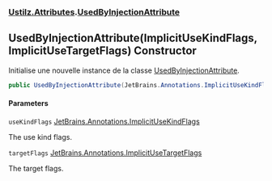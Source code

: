 ### [Ustilz.Attributes](Ustilz.Attributes.md 'Ustilz.Attributes').[UsedByInjectionAttribute](Ustilz.Attributes.UsedByInjectionAttribute.md 'Ustilz.Attributes.UsedByInjectionAttribute')

## UsedByInjectionAttribute(ImplicitUseKindFlags, ImplicitUseTargetFlags) Constructor

Initialise une nouvelle instance de la classe [UsedByInjectionAttribute](Ustilz.Attributes.UsedByInjectionAttribute.md 'Ustilz.Attributes.UsedByInjectionAttribute').

```csharp
public UsedByInjectionAttribute(JetBrains.Annotations.ImplicitUseKindFlags useKindFlags, JetBrains.Annotations.ImplicitUseTargetFlags targetFlags=JetBrains.Annotations.ImplicitUseTargetFlags.Default);
```
#### Parameters

<a name='Ustilz.Attributes.UsedByInjectionAttribute.UsedByInjectionAttribute(JetBrains.Annotations.ImplicitUseKindFlags,JetBrains.Annotations.ImplicitUseTargetFlags).useKindFlags'></a>

`useKindFlags` [JetBrains.Annotations.ImplicitUseKindFlags](https://docs.microsoft.com/en-us/dotnet/api/JetBrains.Annotations.ImplicitUseKindFlags 'JetBrains.Annotations.ImplicitUseKindFlags')

The use kind flags.

<a name='Ustilz.Attributes.UsedByInjectionAttribute.UsedByInjectionAttribute(JetBrains.Annotations.ImplicitUseKindFlags,JetBrains.Annotations.ImplicitUseTargetFlags).targetFlags'></a>

`targetFlags` [JetBrains.Annotations.ImplicitUseTargetFlags](https://docs.microsoft.com/en-us/dotnet/api/JetBrains.Annotations.ImplicitUseTargetFlags 'JetBrains.Annotations.ImplicitUseTargetFlags')

The target flags.